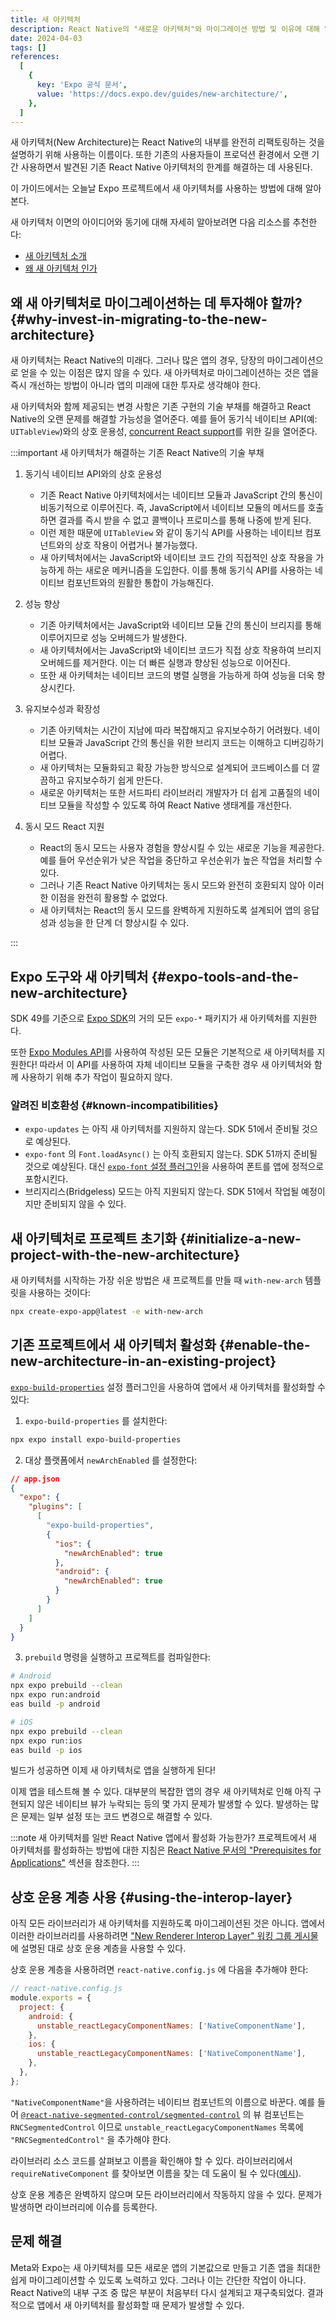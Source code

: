 ```yaml
---
title: 새 아키텍처
description: React Native의 "새로운 아키텍처"와 마이그레이션 방법 및 이유에 대해 알아본다.
date: 2024-04-03
tags: []
references:
  [
    {
      key: 'Expo 공식 문서',
      value: 'https://docs.expo.dev/guides/new-architecture/',
    },
  ]
---
```


새 아키텍처(New Architecture)는 React Native의 내부를 완전히 리팩토링하는 것을 설명하기 위해 사용하는 이름이다. 또한 기존의 사용자들이 프로덕션 환경에서 오랜 기간 사용하면서 발견된 기존 React Native 아키텍처의 한계를 해결하는 데 사용된다.

이 가이드에서는 오늘날 Expo 프로젝트에서 새 아키텍처를 사용하는 방법에 대해 알아본다.

새 아키텍처 이면의 아이디어와 동기에 대해 자세히 알아보려면 다음 리소스를 추천한다:

- [새 아키텍처 소개](https://reactnative.dev/docs/the-new-architecture/landing-page)
- [왜 새 아키텍처 인가](https://reactnative.dev/docs/the-new-architecture/why)

## 왜 새 아키텍처로 마이그레이션하는 데 투자해야 할까? {#why-invest-in-migrating-to-the-new-architecture}

새 아키텍처는 React Native의 미래다. 그러나 많은 앱의 경우, 당장의 마이그레이션으로 얻을 수 있는 이점은 많지 않을 수 있다. 새 아카텍처로 마이그레이션하는 것은 앱을 즉시 개선하는 방법이 아니라 앱의 미래에 대한 투자로 생각해야 한다.

새 아키텍처와 함께 제공되는 변경 사항은 기존 구현의 기술 부채를 해결하고 React Native의 오랜 문제를 해결할 가능성을 열어준다. 예를 들어 동기식 네이티브 API(예: `UITableView`)와의 상호 운용성, [concurrent React support](https://react.dev/blog/2022/03/29/react-v18#what-is-concurrent-react)를 위한 길을 열어준다.

:::important 새 아키텍처가 해결하는 기존 React Native의 기술 부채

1. 동기식 네이티브 API와의 상호 운용성

   - 기존 React Native 아키텍처에서는 네이티브 모듈과 JavaScript 간의 통신이 비동기적으로 이루어진다. 즉, JavaScript에서 네이티브 모듈의 메서드를 호출하면 결과를 즉시 받을 수 없고 콜백이나 프로미스를 통해 나중에 받게 된다.
   - 이런 제한 때문에 `UITableView` 와 같이 동기식 API를 사용하는 네이티브 컴포넌트와의 상호 작용이 어렵거나 불가능했다.
   - 새 아키텍처에서는 JavaScript와 네이티브 코드 간의 직접적인 상호 작용을 가능하게 하는 새로운 메커니즘을 도입한다. 이를 통해 동기식 API를 사용하는 네이티브 컴포넌트와의 원활한 통합이 가능해진다.

2. 성능 향상

   - 기존 아키텍처에서는 JavaScript와 네이티브 모듈 간의 통신이 브리지를 통해 이루어지므로 성능 오버헤드가 발생한다.
   - 새 아키텍처에서는 JavaScript와 네이티브 코드가 직접 상호 작용하여 브리지 오버헤드를 제거한다. 이는 더 빠른 실행과 향상된 성능으로 이어진다.
   - 또한 새 아키텍처는 네이티브 코드의 병렬 실행을 가능하게 하여 성능을 더욱 향상시킨다.

3. 유지보수성과 확장성

   - 기존 아키텍처는 시간이 지남에 따라 복잡해지고 유지보수하기 어려웠다. 네이티브 모듈과 JavaScript 간의 통신을 위한 브리지 코드는 이해하고 디버깅하기 어렵다.
   - 새 아키텍처는 모듈화되고 확장 가능한 방식으로 설계되어 코드베이스를 더 깔끔하고 유지보수하기 쉽게 만든다.
   - 새로운 아키텍처는 또한 서드파티 라이브러리 개발자가 더 쉽게 고품질의 네이티브 모듈을 작성할 수 있도록 하여 React Native 생태계를 개선한다.

4. 동시 모드 React 지원
   - React의 동시 모드는 사용자 경험을 향상시킬 수 있는 새로운 기능을 제공한다. 예를 들어 우선순위가 낮은 작업을 중단하고 우선순위가 높은 작업을 처리할 수 있다.
   - 그러나 기존 React Native 아키텍처는 동시 모드와 완전히 호환되지 않아 이러한 이점을 완전히 활용할 수 없었다.
   - 새 아키텍처는 React의 동시 모드를 완벽하게 지원하도록 설계되어 앱의 응답성과 성능을 한 단계 더 향상시킬 수 있다.

:::

## Expo 도구와 새 아키텍처 {#expo-tools-and-the-new-architecture}

SDK 49를 기준으로 [Expo SDK](https://docs.expo.dev/versions/latest/)의 거의 모든 `expo-*` 패키지가 새 아키텍처를 지원한다.

또한 [Expo Modules API](https://docs.expo.dev/modules/overview/)를 사용하여 작성된 모든 모듈은 기본적으로 새 아키텍처를 지원한다! 따라서 이 API를 사용하여 자체 네이티브 모듈을 구축한 경우 새 아키텍처와 함께 사용하기 위해 추가 작업이 필요하지 않다.

### 알려진 비호환성 {#known-incompatibilities}

- `expo-updates` 는 아직 새 아키텍처를 지원하지 않는다. SDK 51에서 준비될 것으로 예상된다.
- `expo-font` 의 `Font.loadAsync()` 는 아직 호환되지 않는다. SDK 51까지 준비될 것으로 예상된다. 대신 [`expo-font` 설정 플러그인](https://docs.expo.dev/develop/user-interface/fonts/#embed-the-font-in-your-native-project)을 사용하여 폰트를 앱에 정적으로 포함시킨다.
- 브리지리스(Bridgeless) 모드는 아직 지원되지 않는다. SDK 51에서 작업될 예정이지만 준비되지 않을 수 있다.

## 새 아키텍처로 프로젝트 초기화 {#initialize-a-new-project-with-the-new-architecture}

새 아키텍처를 시작하는 가장 쉬운 방법은 새 프로젝트를 만들 때 `with-new-arch` 템플릿을 사용하는 것이다:

```bash
npx create-expo-app@latest -e with-new-arch
```

## 기존 프로젝트에서 새 아키텍처 활성화 {#enable-the-new-architecture-in-an-existing-project}

[`expo-build-properties`](https://docs.expo.dev/versions/latest/sdk/build-properties/) 설정 플러그인을 사용하여 앱에서 새 아키텍처를 활성화할 수 있다:

1. `expo-build-properties` 를 설치한다:

```bash
npx expo install expo-build-properties
```

2. 대상 플랫폼에서 `newArchEnabled` 를 설정한다:

```json
// app.json
{
  "expo": {
    "plugins": [
      [
        "expo-build-properties",
        {
          "ios": {
            "newArchEnabled": true
          },
          "android": {
            "newArchEnabled": true
          }
        }
      ]
    ]
  }
}
```

3. `prebuild` 명령을 실행하고 프로젝트를 컴파일한다:

```bash
# Android
npx expo prebuild --clean
npx expo run:android
eas build -p android

# iOS
npx expo prebuild --clean
npx expo run:ios
eas build -p ios
```

빌드가 성공하면 이제 새 아키텍처로 앱을 실행하게 된다!

이제 앱을 테스트해 볼 수 있다. 대부분의 복잡한 앱의 경우 새 아키텍처로 인해 아직 구현되지 않은 네이티브 뷰가 누락되는 등의 몇 가지 문제가 발생할 수 있다. 발생하는 많은 문제는 일부 설정 또는 코드 변경으로 해결할 수 있다.

:::note 새 아키텍처를 일반 React Native 앱에서 활성화 가능한가?
프로젝트에서 새 아키텍처를 활성화하는 방법에 대한 지침은 [React Native 문서의 "Prerequisites for Applications"](https://reactnative.dev/docs/new-architecture-app-intro) 섹션을 참조한다.
:::

## 상호 운용 계층 사용 {#using-the-interop-layer}

아직 모든 라이브러리가 새 아키텍처를 지원하도록 마이그레이션된 것은 아니다. 앱에서 이러한 라이브러리를 사용하려면 ["New Renderer Interop Layer" 워킹 그룹 게시물](https://github.com/reactwg/react-native-new-architecture/discussions/135)에 설명된 대로 상호 운용 계층을 사용할 수 있다.

상호 운용 계층을 사용하려면 `react-native.config.js` 에 다음을 추가해야 한다:

```js
// react-native.config.js
module.exports = {
  project: {
    android: {
      unstable_reactLegacyComponentNames: ['NativeComponentName'],
    },
    ios: {
      unstable_reactLegacyComponentNames: ['NativeComponentName'],
    },
  },
};
```

`"NativeComponentName"`을 사용하려는 네이티브 컴포넌트의 이름으로 바꾼다. 예를 들어 [`@react-native-segmented-control/segmented-control`](https://github.com/react-native-segmented-control/segmented-control) 의 뷰 컴포넌트는 `RNCSegmentedControl` 이므로 `unstable_reactLegacyComponentNames` 목록에 `"RNCSegmentedControl"` 을 추가해야 한다.

라이브러리 소스 코드를 살펴보고 이름을 확인해야 할 수 있다. 라이브러리에서 `requireNativeComponent` 를 찾아보면 이름을 찾는 데 도움이 될 수 있다([예시](https://github.com/react-native-segmented-control/segmented-control/blob/ca72237642499d9b06edd0d2adefb6bba7eaaea3/js/RNCSegmentedControlNativeComponent.js#L17-L19)).

상호 운용 계층은 완벽하지 않으며 모든 라이브러리에서 작동하지 않을 수 있다. 문제가 발생하면 라이브러리에 이슈를 등록한다.

## **문제 해결**

Meta와 Expo는 새 아키텍처를 모든 새로운 앱의 기본값으로 만들고 기존 앱을 최대한 쉽게 마이그레이션할 수 있도록 노력하고 있다. 그러나 이는 간단한 작업이 아니다. React Native의 내부 구조 중 많은 부분이 처음부터 다시 설계되고 재구축되었다. 결과적으로 앱에서 새 아키텍처를 활성화할 때 문제가 발생할 수 있다.
